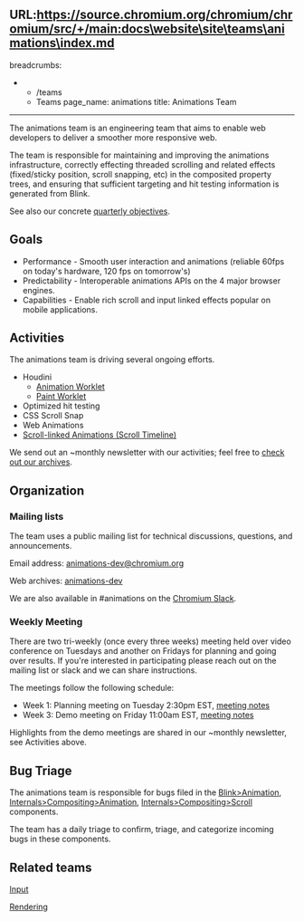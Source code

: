 URL:https://source.chromium.org/chromium/chromium/src/+/main:docs\website\site\teams\animations\index.md
---
breadcrumbs:
- - /teams
  - Teams
page_name: animations
title: Animations Team
---

The animations team is an engineering team that aims to enable web developers to
deliver a smoother more responsive web.

The team is responsible for maintaining and improving the animations
infrastructure, correctly effecting threaded scrolling and related effects
(fixed/sticky position, scroll snapping, etc) in the composited property trees,
and ensuring that sufficient targeting and hit testing information is generated
from Blink.

See also our concrete [quarterly
objectives](/teams/animations/animation-objectives).

## Goals

*   Performance - Smooth user interaction and animations (reliable 60fps
            on today's hardware, 120 fps on tomorrow's)
*   Predictability - Interoperable animations APIs on the 4 major
            browser engines.
*   Capabilities - Enable rich scroll and input linked effects popular
            on mobile applications.

## Activities

The animations team is driving several ongoing efforts.

*   Houdini
    *   [Animation Worklet](/teams/animations/animation-worklet)
    *   [Paint Worklet](/teams/animations/paint-worklet)
*   Optimized hit testing
*   CSS Scroll Snap
*   Web Animations
*   [Scroll-linked Animations (Scroll
            Timeline)](https://drafts.csswg.org/scroll-animations)

We send out an ~monthly newsletter with our activities; feel free to [check out
our archives](/teams/animations/highlights-archive).

## Organization

### Mailing lists

The team uses a public mailing list for technical discussions, questions, and
announcements.

Email address: [animations-dev@chromium.org](mailto:animations-dev@chromium.org)

Web archives:
[animations-dev](https://groups.google.com/a/chromium.org/forum/#!forum/animations-dev)

We are also available in #animations on the [Chromium
Slack](https://docs.google.com/document/d/1nCqDQEF2pW5cUMNBBZPP20DZ7TVCu58ylhCk_Q8LqU4/edit).

### Weekly Meeting

There are two tri-weekly (once every three weeks) meeting held over video
conference on Tuesdays and another on Fridays for planning and going over
results. If you're interested in participating please reach out on the mailing
list or slack and we can share instructions.

The meetings follow the following schedule:

*   Week 1: Planning meeting on Tuesday 2:30pm EST, [meeting
            notes](http://bit.ly/animations-team-planning)
*   Week 3: Demo meeting on Friday 11:00am EST, [meeting
            notes](https://docs.google.com/document/d/15SH-FgMd0jPtUcPs_3A_JI9sOwmA1JrEZOHvIM8wIm0/edit?usp=sharing)

Highlights from the demo meetings are shared in our ~monthly newsletter, see
Activities above.

## Bug Triage

The animations team is responsible for bugs filed in the
[Blink&gt;Animation](https://bugs.chromium.org/p/chromium/issues/list?can=2&q=component%3ABlink%3EAnimation+&colspec=ID+Pri+M+Stars+ReleaseBlock+Component+Status+Owner+Summary+OS+Modified&x=m&y=releaseblock&cells=ids),
[Internals&gt;Compositing&gt;Animation](https://bugs.chromium.org/p/chromium/issues/list?can=2&q=component%3AInternals%3ECompositing%3EAnimation&colspec=ID+Pri+M+Stars+ReleaseBlock+Component+Status+Owner+Summary+OS+Modified&x=m&y=releaseblock&cells=ids),
[Internals&gt;Compositing&gt;Scroll](https://bugs.chromium.org/p/chromium/issues/list?can=2&q=component%3AInternals%3ECompositing%3EScroll&colspec=ID+Pri+M+Stars+ReleaseBlock+Component+Status+Owner+Summary+OS+Modified&x=m&y=releaseblock&cells=ids)
components.

The team has a daily triage to confirm, triage, and categorize incoming bugs in
these components.

## Related teams

[Input](/teams/input-dev)

[Rendering](/teams/rendering)
